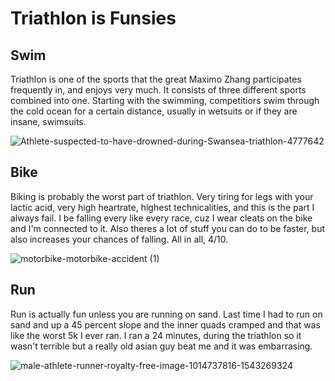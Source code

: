 # Triathlon is Funsies

## Swim

<body>
Triathlon is one of the sports that the great Maximo Zhang participates frequently in, and enjoys very much. It consists of three different sports combined into one. Starting with the swimming, competitiors swim through the cold ocean for a certain distance, usually in wetsuits or if they are insane, swimsuits. 

![Athlete-suspected-to-have-drowned-during-Swansea-triathlon-4777642](https://github.com/maximozhang/triathlon/assets/145702814/1c212979-e2b1-4db1-b776-52a193fe02c3)

## Bike

Biking is probably the worst part of triathlon. Very tiring for legs with your lactic acid, very high heartrate, highest technicalities, and this is the part I always fail. I be falling every like every race, cuz I wear cleats on the bike and I'm connected to it. Also theres a lot of stuff you can do to be faster, but also increases your chances of falling. All in all, 4/10. <br>

![motorbike-motorbike-accident (1)](https://github.com/maximozhang/triathlon/assets/145702814/de51ce2d-1e86-4352-ab61-301e4a1cfe1d)

## Run

Run is actually fun unless you are running on sand. Last time I had to run on sand and up a 45 percent slope and the inner quads cramped and that was like the worst 5k I ever ran. I ran a 24 minutes, during the triathlon so it wasn't terrible but a really old asian guy beat me and it was embarrasing. <br>

![male-athlete-runner-royalty-free-image-1014737816-1543269324](https://github.com/maximozhang/triathlon/assets/145702814/a168bfcc-9adf-4086-ab4c-a9c18c4e2242)

</body>
